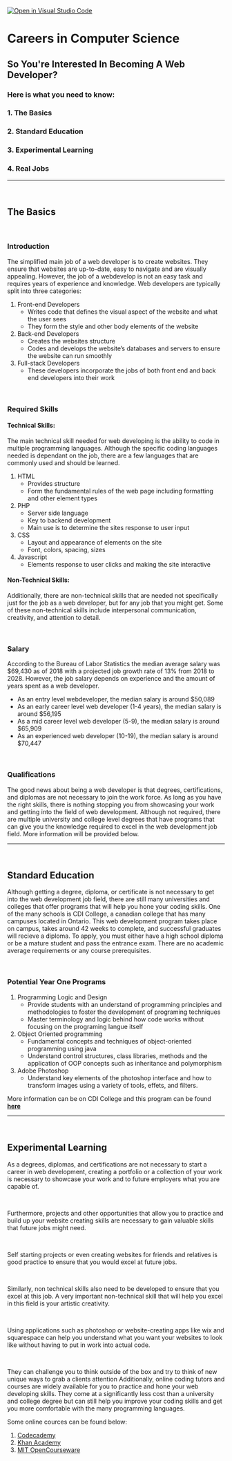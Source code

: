 [![Open in Visual Studio Code](https://classroom.github.com/assets/open-in-vscode-c66648af7eb3fe8bc4f294546bfd86ef473780cde1dea487d3c4ff354943c9ae.svg)](https://classroom.github.com/online_ide?assignment_repo_id=10087162&assignment_repo_type=AssignmentRepo)
# Careers in Computer Science
## So You're Interested In Becoming A Web Developer?
### Here is what you need to know:
### 1. The Basics
### 2. Standard Education
### 3. Experimental Learning
### 4. Real Jobs
---

<br>

## The Basics

<br>

### Introduction
The simplified main job of a web developer is to create websites. They ensure that websites are up-to-date, easy to navigate and are visually appealing. However, the job of a webdevelop is not an easy task and requires years of experience and knowledge. Web developers are typically split into three categories:

1. Front-end Developers
    -  Writes code that defines the visual aspect of the website and what the user sees
    - They form the style and other body elements of the website
2. Back-end Developers
    - Creates the websites structure
    - Codes and develops the website’s databases and servers to ensure the website can run smoothly
3. Full-stack Developers
    - These developers incorporate the jobs of both front end and back end developers into their work

<br>

### Required Skills
#### Technical Skills:
The main technical skill needed for web developing is the ability to code in multiple programming languages. Although the specific coding languages needed is dependant on the job, there are a few languages that are commonly used and should be learned.
1. HTML
    * Provides structure
    * Form the fundamental rules of the web page including formatting and other element types
2. PHP
    * Server side language
    * Key to backend development
    * Main use is to determine the sites response to user input
3. CSS
    * Layout and appearance of elements on the site
    * Font, colors, spacing, sizes
4. Javascript
    * Elements response to user clicks and making the site interactive

#### Non-Technical Skills:
Additionally, there are non-technical skills that are needed not specifically just for the job as a web developer, but for any job that you might get. Some of these non-technical skills include interpersonal communication, creativity, and attention to detail.

<br>

### Salary
According to the Bureau of Labor Statistics the median average salary was $69,430 as of 2018 with a projected job growth rate of 13% from 2018 to 2028. However, the job salary depends on experience and the amount of years spent as a web developer.
* As an entry level webdeveloper, the median salary is around $50,089
* As an early career level web developer (1-4 years), the median salary is around $56,195
* As a mid career level web developer (5-9), the median salary is around $65,909
* As an experienced web developer (10-19), the median salary is around $70,447

<br>

### Qualifications
The good news about being a web developer is that degrees, certifications, and diplomas are not necessary to join the work force. As long as you have the right skills, there is nothing stopping you from showcasing your work and getting into the field of web development. Although not required, there are multiple university and college level degrees that have programs that can give you the knowledge required to excel in the web development job field. More information will be provided below.

---

<br>

## Standard Education
Although getting a degree, diploma, or certificate is not necessary to get into the web development job field, there are still many universities and colleges that offer programs that will help you hone your coding skills. One of the many schools is CDI College, a canadian college that has many campuses located in Ontario. This web development program takes place on campus, takes around 42 weeks to complete, and successful graduates will recieve a diploma. To apply, you must either have a high school diploma or be a mature student and pass the entrance exam. There are no academic average requirements or any course prerequisites.

<br>

### Potential Year One Programs

1. Programming Logic and Design
    - Provide students with an understand of programming principles and methodologies to foster the development of programing techniques
    - Master terminology and logic behind how code works without focusing on the programing langue itself
2. Object Oriented programming
    - Fundamental concepts and techniques of object-oriented programming using java
    - Understand control structures, class libraries, methods and the application of OOP concepts such as inheritance and polymorphism
3. Adobe Photoshop
    - Understand key elements of the photoshop interface and how to transform images using a variety of tools, effets, and filters.

More information can be on CDI College and this program can be found [**here**](https://www.cdicollege.ca/study-on-campus/ontario/programs-and-courses/technology/web-development/)

---

<br>

## Experimental Learning

As a degrees, diplomas, and certifications are not necessary to start a career in web development, creating a portfolio or a collection of your work is necessary to showcase your work and to future employers what you are capable of. 

<br>

Furthermore, projects and other opportunities that allow you to practice and build up your website creating skills are necessary to gain valuable skills that future jobs might need.

<br>

Self starting projects or even creating websites for friends and relatives is good practice to ensure that you would excel at future jobs.

<br>

Similarly, non technical skills also need to be developed to ensure that you excel at this job. A very important non-technical skill that will help you excel in this field is your artistic creativity.

<br>

Using applications such as photoshop or website-creating apps like wix and squarespace can help you understand what you want your websites to look like without having to put in work into actual code.

<br>

They can challenge you to think outside of the box and try to think of new unique ways to grab a clients attention
Additionally, online coding tutors and courses are widely available for you to practice and hone your web developing skills. They come at a significantly less cost than a university and college degree but can still help you improve your coding skills and get you more comfortable with the many programming languages.

Some online cources can be found below:
1. [Codecademy](https://www.codecademy.com/)
2. [Khan Academy](https://www.khanacademy.org/computing/computer-programming)
3. [MIT OpenCourseware](https://ocw.mit.edu/search/?d=Electrical%20Engineering%20and%20Computer%20Science&s=department_course_numbers.sort_coursenum )
